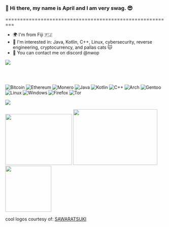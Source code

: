 ### :wave: Hi there, my name is April and I am very swag. 😎
=========================================================

* 🌍  I'm from Fiji 🇫🇯
* 🧠  I'm interested in: Java, Kotlin, C++, Linux, cybersecurity, reverse engineering, cryptocurrency, and pallas cats 🐱  
* 📧  You can contact me on discord @nwop 

![](http://github-profile-summary-cards.vercel.app/api/cards/profile-details?username=nw0p&theme=github_dark)
                                      
</br>
</br>
                                      



			

![Bitcoin](https://img.shields.io/badge/Bitcoin-000?style=for-the-badge&logo=bitcoin&logoColor=white)  ![Ethereum](https://img.shields.io/badge/Ethereum-3C3C3D?style=for-the-badge&logo=Ethereum&logoColor=white)  ![Monero](https://img.shields.io/badge/monero-FF6600?style=for-the-badge&logo=monero&logoColor=white)  ![Java](https://img.shields.io/badge/java-%23ED8B00.svg?style=for-the-badge&logo=openjdk&logoColor=white)  ![Kotlin](https://img.shields.io/badge/kotlin-%237F52FF.svg?style=for-the-badge&logo=kotlin&logoColor=white)  ![C++](https://img.shields.io/badge/c++-%2300599C.svg?style=for-the-badge&logo=c%2B%2B&logoColor=white)  ![Arch](https://img.shields.io/badge/Arch%20Linux-1793D1?logo=arch-linux&logoColor=fff&style=for-the-badge)  ![Gentoo](https://img.shields.io/badge/Gentoo-54487A?style=for-the-badge&logo=gentoo&logoColor=white)  ![Linux](https://img.shields.io/badge/Linux-FCC624?style=for-the-badge&logo=linux&logoColor=black) ![Windows](https://img.shields.io/badge/Windows-0078D6?style=for-the-badge&logo=windows&logoColor=white)  ![Firefox](https://img.shields.io/badge/Firefox-FF7139?style=for-the-badge&logo=Firefox-Browser&logoColor=white)  ![Tor](https://img.shields.io/badge/Tor-7D4698?style=for-the-badge&logo=Tor-Browser&logoColor=white)  


![](https://dcbadge.vercel.app/api/shield/678070975803293708)

<p float="left">

<img src="https://github.com/nw0p/nw0p/assets/38057139/926f9da2-b523-4546-98f8-2a1d38628db2" width="210" height="160">

<img src="https://github.com/nw0p/nw0p/assets/38057139/12addbb2-f23f-4d98-a854-31c4639aebed" width="265" height="175">

<img src="https://github.com/nw0p/nw0p/assets/38057139/5b8e95f5-103c-4f32-b1e2-75205a21beb8" height="145">


cool logos courtesy of: [SAWARATSUKI](https://github.com/SAWARATSUKI/ServiceLogos)







